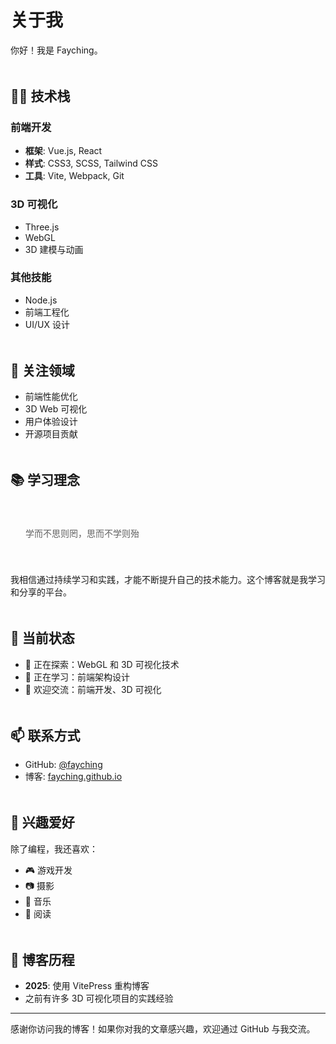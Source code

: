 # 关于我

你好！我是 Fayching。

## 👨‍💻 技术栈

### 前端开发
- **框架**: Vue.js, React
- **样式**: CSS3, SCSS, Tailwind CSS
- **工具**: Vite, Webpack, Git

### 3D 可视化
- Three.js
- WebGL
- 3D 建模与动画

### 其他技能
- Node.js
- 前端工程化
- UI/UX 设计

## 🎯 关注领域

- 前端性能优化
- 3D Web 可视化
- 用户体验设计
- 开源项目贡献

## 📚 学习理念

> 学而不思则罔，思而不学则殆

我相信通过持续学习和实践，才能不断提升自己的技术能力。这个博客就是我学习和分享的平台。

## 🌱 当前状态

- 🔭 正在探索：WebGL 和 3D 可视化技术
- 🌱 正在学习：前端架构设计
- 💬 欢迎交流：前端开发、3D 可视化

## 📫 联系方式

- GitHub: [@fayching](https://github.com/fayching)
- 博客: [fayching.github.io](https://fayching.github.io)

## 🎨 兴趣爱好

除了编程，我还喜欢：
- 🎮 游戏开发
- 📷 摄影
- 🎵 音乐
- 📖 阅读

## 📝 博客历程

- **2025**: 使用 VitePress 重构博客
- 之前有许多 3D 可视化项目的实践经验

---

感谢你访问我的博客！如果你对我的文章感兴趣，欢迎通过 GitHub 与我交流。

<style>
h2 {
  margin-top: 2rem;
  padding-top: 1rem;
}

blockquote {
  margin: 1.5rem 0;
  padding: 1rem 1.5rem;
  background: var(--vp-c-bg-soft);
  border-left: 4px solid var(--vp-c-brand-1);
}
</style>

